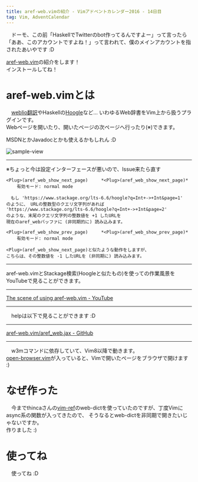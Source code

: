 ```yaml
---
title: aref-web.vimの紹介 - Vimアドベントカレンダー2016 - 14日目
tag: Vim, AdventCalendar
---
```

　ドーモ、この前「HaskellでTwitterのbot作ってるんですよー」って言ったら  
「ああ、このアカウントですよね！」って言われて、僕のメインアカウントを指されたあいやです :D

[aref-web.vim](https://github.com/aiya000/aref-web.vim)の紹介をします！  
インストールしてね！


# aref-web.vimとは
　[weblio翻訳](http://ejje.weblio.jp/)やHaskellの[Hoogle](https://www.haskell.org/hoogle/)など…
いわゆるWeb辞書をVim上から扱うプラグインです。  
Webページを開いたり、開いたページの次ページへ行ったり(※)できます。

MSDNとかJavadocとかも使えるかもしれん :D

![sample-view](https://github.com/aiya000/aref-web.vim/raw/master/aref-web-vim_preview.gif)

- - -

※ちょっと今は設定インターフェースが悪いので、Issue来たら直す

```
<Plug>(aref_web_show_next_page)		*<Plug>(aref_web_show_next_page)*
	有効モード: normal mode

　もし 'https://www.stackage.org/lts-6.6/hoogle?q=Int+->+Int&page=1'
のように、 URLの整数型のクエリ文字列があれば
'https://www.stackage.org/lts-6.6/hoogle?q=Int+->+Int&page=2'
のような、末尾のクエリ文字列の整数値を +1 したURLを
現在のaref_webバッファに (非同期的に) 読み込みます。
```
```
<Plug>(aref_web_show_prev_page)		*<Plug>(aref_web_show_prev_page)*
	有効モード: normal mode

<Plug>(aref_web_show_next_page)と似たような動作をしますが、
こちらは、その整数値を -1 したURLを (非同期に) 読み込みます。
```

- - -

aref-web.vimとStackage検索(Hoogleと似たもの)を使っての作業風景をYouTubeで見ることができます。

- - -

[The scene of using aref-web.vim - YouTube](https://www.youtube.com/watch?v=lQ-QpPtGck4&feature=youtu.be)

- - -

　helpは以下で見ることができます :D

- - -

[aref-web.vim/aref\_web.jax - GitHub](https://github.com/aiya000/aref-web.vim/blob/master/doc/aref_web.jax)

- - -

　w3mコマンドに依存していて、Vim8以降で動きます。  
[open-browser.vim](https://github.com/tyru/open-browser.vim)が入っていると、Vimで開いたページをブラウザで開けます :)


# なぜ作った
　今までthincaさんの[vim-ref](https://github.com/thinca/vim-ref/)のweb-dictを使っていたのですが、丁度Vimにasync系の関数が入ってきたので、
そうなるとweb-dictを非同期で開きたいじゃないですか。  
作りました :)


# 使ってね
　使ってね :D
